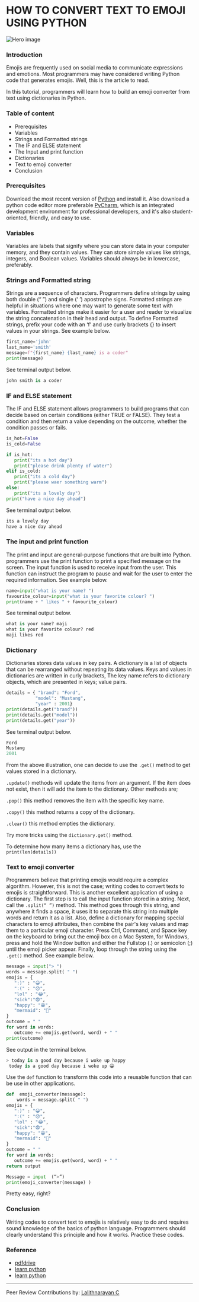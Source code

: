 # HOW TO CONVERT TEXT TO EMOJI USING PYTHON

![Hero image](/engineering-education/how-to-convert-text-to-emoji-using-python/hero.jpg)

### Introduction
Emojis are frequently used on social media to communicate expressions and emotions. Most programmers may have considered writing Python code that generates emojis. Well, this is the article to read.

In this tutorial, programmers will learn how to build an emoji converter from text using dictionaries in Python.

### Table of content
- Prerequisites
- Variables
- Strings and Formatted strings
- The IF and ELSE statement
- The Input and print function
- Dictionaries
- Text to emoji converter
- Conclusion

### Prerequisites
Download the most recent version of [Python](https://www.python.org/ftp/python/3.9.2/python-3.9.2-macosx10.9.pkg) and install it. 
Also download a python code editor more preferable [PyCharm](https://www.jetbrains.com/pycharm/download/download-thanks.html?platform=mac), which is an integrated development environment for professional developers, and it's also student-oriented, friendly, and easy to use.

### Variables
Variables are labels that signify where you can store data in your computer memory, and they contain values. They can store simple values like strings, integers, and Boolean values. Variables should always be in lowercase, preferably.

### Strings and Formatted string
Strings are a sequence of characters. Programmers define strings by using both double (“ ”) and single (‘ ’) apostrophe signs. Formatted strings are helpful in situations where one may want to generate some text with variables. Formatted strings make it easier for a user and reader to visualize the string concatenation in their head and output. To define Formatted strings, prefix your code with an ‘f’ and use curly brackets {} to insert values in your strings.
See example below.

```Python
first_name='john'
last_name='smith'
message=f"{first_name} {last_name} is a coder"
print(message)
```

See terminal output below.

```Python
john smith is a coder
```

### IF and ELSE statement
The IF and ELSE statement allows programmers to build programs that can decide based on certain conditions (either TRUE or FALSE). They test a condition and then return a value depending on the outcome, whether the condition passes or fails.

```Python
is_hot=False
is_cold=False

if is_hot:
   print("its a hot day")
   print("please drink plenty of water")
elif is_cold:
   print("its a cold day")
   print("please waer something warm")
else:
   print("its a lovely day")
print("have a nice day ahead")
```

See terminal output below.

```Python
its a lovely day
have a nice day ahead
```

### The input and print function
The print and input are general-purpose functions that are built into Python. programmers use the print function to print a specified message on the screen. The input function is used to receive input from the user. This function can instruct the program to pause and wait for the user to enter the required information. See example below.

```Python
name=input("what is your name? ")
favourite_colour=input("what is your favorite colour? ")
print(name + " likes " + favourite_colour)
```

See terminal output below.

```Python
what is your name? maji
what is your favorite colour? red
maji likes red
```

### Dictionary
Dictionaries stores data values in key pairs. A dictionary is a list of objects that can be rearranged without repeating its data values. Keys and values in dictionaries are written in curly brackets, The key name refers to dictionary objects, which are presented in keys; value pairs.

```Python
details = { "brand": "Ford",
           "model": "Mustang",
           "year" : 2001}
print(details.get("brand"))
print(details.get("model"))
print(details.get("year"))
```

See terminal output below.

```Python
Ford
Mustang
2001
```

From the above illustration, one can decide to use the `.get()` method to get values stored in a dictionary.

`.update()` methods will update the items from an argument. If the item does not exist, then it will add the item to the dictionary. Other methods are;

`.pop()` this method removes the item with the specific key name.

`.copy()` this method returns a copy of the dictionary.

`.clear()` this method empties the dictionary.

Try more tricks using the  `dictionary.get()` method.

To determine how many items a dictionary has, use the `print(len(details))`

### Text to emoji converter
Programmers believe that printing emojis would require a complex algorithm. However, this is not the case; writing codes to convert texts to emojis is straightforward. This is another excellent application of using a dictionary.
The first step is to call the input function stored in a string. Next, call the `.split(“ ”)` method. This method goes through this string, and anywhere it finds a space, it uses it to separate this string into multiple words and return it as a list. Also, define a dictionary for mapping special characters to emoji attributes, then combine the pair's key values and map them to a particular emoji character. Press Ctrl, Command, and Space key on the keyboard to bring out the emoji box on a Mac System, for Windows, press and hold the Window button and either the  Fullstop (.) or semicolon (;) until the emoji picker appear.
Finally, loop through the string using the `.get()` method.
See example below.

```Python
message = input("> ")
words = message.split( " ")
emojis = {
   ":)" : "😀",
   ":(" : "😞",
   "lol" : "😂",
   "sick":"😨",
   "happy": "😀",
   "mermaid": "🧜‍"
}
outcome = " "
for word in words:
   outcome += emojis.get(word, word) + " "
print(outcome)
```

See output in the terminal below.
```Python
> today is a good day because i woke up happy
 today is a good day because i woke up 😀 
```

Use the `def` function to transform this code into a reusable function that can be use in other applications.

```Python
def  emoji_converter(message):
 	words = message.split( " ")
emojis = {
   ":)" : "😀",
   ":(" : "😞",
   "lol" : "😂",
   "sick":"😨",
   "happy": "😀",
   "mermaid": "🧜‍"
}
outcome = " "
for word in words:
   outcome += emojis.get(word, word) + " "
return output

Message = input  (“>”)
print(emoji_converter(message) )
```

Pretty easy, right?

### Conclusion
Writing codes to convert text to emojis is relatively easy to do and requires sound knowledge of the basics of python language. Programmers should clearly understand this principle and how it works. Practice these codes.

### Reference
 - [pdfdrive](https://www.pdfdrive.com/python-programming-python-programming-for-beginners-python-programming-for-intermediates-e180663309.html)
- [learn python](https://www.udemy.com/course/learn-python/)
- [learn python](https://www.learnpython.org/)

---
Peer Review Contributions by: [Lalithnarayan C](/engineering-education/authors/lalithnarayan-c/)
